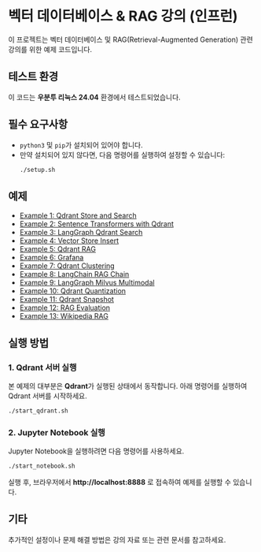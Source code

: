 # 벡터 데이터베이스 & RAG 강의 (인프런)

이 프로젝트는 벡터 데이터베이스 및 RAG(Retrieval-Augmented Generation) 관련 강의를 위한 예제 코드입니다.


## 테스트 환경
이 코드는 **우분투 리눅스 24.04** 환경에서 테스트되었습니다.

## 필수 요구사항
- `python3` 및 `pip`가 설치되어 있어야 합니다.
- 만약 설치되어 있지 않다면, 다음 명령어를 실행하여 설정할 수 있습니다:
  ```bash
  ./setup.sh
  ```

## 예제
- [Example 1: Qdrant Store and Search](example/ex1_qdrant_store_search.ipynb)
- [Example 2: Sentence Transformers with Qdrant](example/ex2_sentence_transformers_qdrant.ipynb)
- [Example 3: LangGraph Qdrant Search](example/ex3_langgraph_qdrant_search.ipynb)
- [Example 4: Vector Store Insert](example/ex4_vector_store_insert.ipynb)
- [Example 5: Qdrant RAG](example/ex5_qdrant_rag.ipynb)
- [Example 6: Grafana](example/ex6_grafana/start_grafana.sh)
- [Example 7: Qdrant Clustering](example/ex7_qdrant_clustering/docker-compose.yml)
- [Example 8: LangChain RAG Chain](example/ex8_langchain_rag_chain.ipynb)
- [Example 9: LangGraph Milvus Multimodal](example/ex9_langgraph_milvus_multimodal.ipynb)
- [Example 10: Qdrant Quantization](example/ex10_qdrant_quantization.ipynb)
- [Example 11: Qdrant Snapshot](example/ex11_qdrant_snapshot.ipynb)
- [Example 12: RAG Evaluation](example/ex12_rag_eval.ipynb)
- [Example 13: Wikipedia RAG](example/ex13_wikipedia_rag.ipynb)

## 실행 방법
### 1. Qdrant 서버 실행
본 예제의 대부분은 **Qdrant**가 실행된 상태에서 동작합니다. 아래 명령어를 실행하여 Qdrant 서버를 시작하세요.
```bash
./start_qdrant.sh
```

### 2. Jupyter Notebook 실행
Jupyter Notebook을 실행하려면 다음 명령어를 사용하세요.
```bash
./start_notebook.sh
```
실행 후, 브라우저에서 **http://localhost:8888** 로 접속하여 예제를 실행할 수 있습니다.

## 기타
추가적인 설정이나 문제 해결 방법은 강의 자료 또는 관련 문서를 참고하세요.

